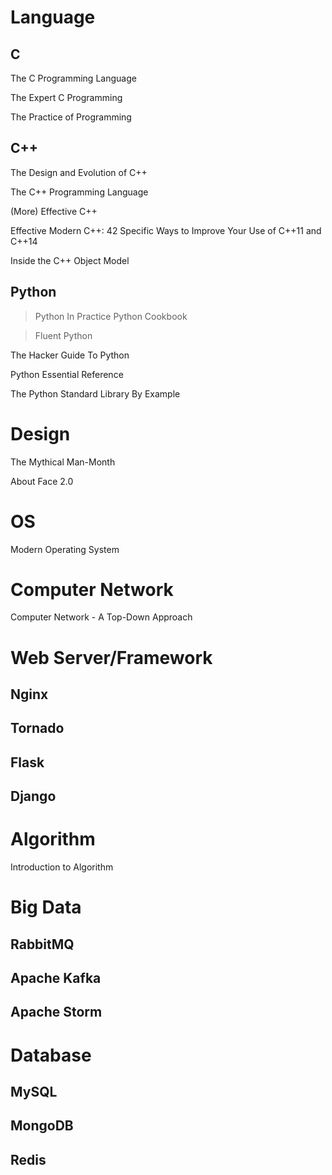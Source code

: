 Language
========
C
-
The C Programming Language

The Expert C Programming

The Practice of Programming

C++
---
The Design and Evolution of C++

The C++ Programming Language

(More) Effective C++

Effective Modern C++: 42 Specific Ways to Improve Your Use of C++11 and C++14

Inside the C++ Object Model


Python
------
>Python In Practice
>Python Cookbook

>Fluent Python

The Hacker Guide To Python

Python Essential Reference

The Python Standard Library By Example


Design
======
The Mythical Man-Month

About Face 2.0


OS
==
Modern Operating System


Computer Network
================
Computer Network - A Top-Down Approach


Web Server/Framework
====================
Nginx
-----

Tornado
-------

Flask
-----

Django
------


Algorithm
=========
Introduction to Algorithm


Big Data
========
RabbitMQ
--------

Apache Kafka
------------

Apache Storm
------------


Database
========
MySQL
-----

MongoDB
-------

Redis
-----
